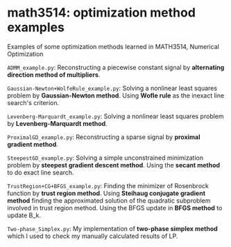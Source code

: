 # math3514: optimization method examples

Examples of some optimization methods learned in MATH3514, Numerical Optimization

`ADMM_example.py`: Reconstructing a piecewise constant signal by **alternating direction method of
multipliers**.

`Gaussian-Newton+WolfeRule_example.py`: Solving a nonlinear least squares problem by **Gaussian-Newton method**. Using **Wofle rule** as the inexact line search's criterion. 

`Levenberg-Marquardt_example.py`: Solving a nonlinear least squares problem by **Levenberg-Marquardt method**.

`ProximalGD_example.py`: Reconstructing a sparse signal by **proximal gradient method**.

`SteepestGD_example.py`: Solving a simple unconstrained minimization problem by **steepest gradient descent method**. Using the **secant method** to do exact line search.

`TrustRegion+CG+BFGS_example.py`: Finding the minimizer of Rosenbrock function by **trust region method**. Using **Steihaug conjugate gradient method** finding the approximated solution of the quadratic subproblem involved in trust region method. Using the BFGS update in **BFGS method** to update B_k.

`Two-phase_Simplex.py`: My implementation of **two-phase simplex method** which I used to check my manually calculated results of LP.
